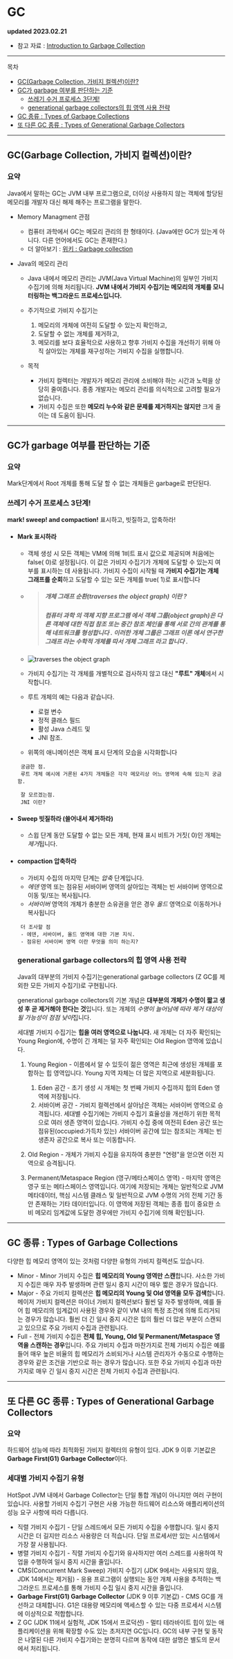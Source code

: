 # GC

**updated 2023.02.21**

- 참고 자료 : [Introduction to Garbage Collection](https://dev.java/learn/jvm/tool/garbage-collection/intro/)

<hr/>

목차

- [GC(Garbage Collection, 가비지 컬렉션)이란?](#gc-garbage-collection-------------)
- [GC가 garbage 여부를 판단하는 기준](#gc--garbage------------)
  - [쓰레기 수거 프로세스 3단계!](#------------3---)
  - [generational garbage collectors의 힙 영역 사용 전략](#generational-garbage-collectors------------)
- [GC 종류 : Types of Garbage Collections](#gc------types-of-garbage-collections)
- [또 다른 GC 종류 : Types of Generational Garbage Collectors](#-----gc------types-of-generational-garbage-collectors)
<hr/>

## GC(Garbage Collection, 가비지 컬렉션)이란?

### 요약

Java에서 말하는 GC는 JVM 내부 프로그램으로, 더이상 사용하지 않는 객체에 할당된 메모리를 개발자 대신 해제 해주는 프로그램을 말한다.

- Memory Managment 관점

  - 컴퓨터 과학에서 GC는 메모리 관리의 한 형태이다. (Java에만 GC가 있는게 아니다. 다른 언어에서도 GC는 존재한다.)
  - 더 알아보기 : [위키 : Garbage collection ](<https://en.wikipedia.org/wiki/Garbage_collection_(computer_science)>)

- Java의 메모리 관리

  - Java 내에서 메모리 관리는 JVM(Java Virtual Machine)의 일부인 가비지 수집기에 의해 처리됩니다. **JVM 내에서 가비지 수집기는 메모리의 개체를 모니터링하는 백그라운드 프로세스입니다.**
  - 주기적으로 가비지 수집기는

    1. 메모리의 개체에 여전히 도달할 수 있는지 확인하고,
    2. 도달할 수 없는 개체를 제거하고,
    3. 메모리를 보다 효율적으로 사용하고 향후 가비지 수집을 개선하기 위해 아직 살아있는 개체를 재구성하는 가비지 수집을 실행합니다.

  - 목적
    - 가비지 컬렉터는 개발자가 메모리 관리에 소비해야 하는 시간과 노력을 상당히 줄여줍니다. 종종 개발자는 메모리 관리를 의식적으로 고려할 필요가 없습니다.
    - 가비지 수집은 또한 **메모리 누수와 같은 문제를 제거하지는 않지만** 크게 줄이는 데 도움이 됩니다.

<hr>

## GC가 garbage 여부를 판단하는 기준

### 요약

Mark단계에서 Root 개체를 통해 도달 할 수 없는 개체들은 garbage로 판단된다.

### 쓰레기 수거 프로세스 3단계!

**mark! sweep! and compaction!** 표시하고, 빗질하고, 압축하라!

- #### Mark 표시하라

  - 객체 생성 시 모든 객체는 VM에 의해 1비트 표시 값으로 제공되며 처음에는 false( 0)로 설정됩니다. 이 값은 가비지 수집기가 개체에 도달할 수 있는지 여부를 표시하는 데 사용됩니다. 가비지 수집이 시작될 때 **가비지 수집기는 개체 그래프를 순회**하고 도달할 수 있는 모든 개체를 true( 1)로 표시합니다
  - > ##### **개체 그래프** 순환(traverses the object graph) 이란 ?
    >
    > ##### 컴퓨터 과학 의 객체 지향 프로그램 에서 객체 그룹(object graph)은 다른 객체에 대한 직접 참조 또는 중간 참조 체인을 통해 서로 간의 관계를 통해 네트워크를 형성합니다 . 이러한 개체 그룹은 그래프 이론 에서 연구한 그래프 라는 수학적 개체를 따서 개체 그래프 라고 합니다 .
  - <img src="https://dev.java/assets/images/mark-phase-i.gif" alt="traverses the object graph" />

  - 가비지 수집기는 각 개체를 개별적으로 검사하지 않고 대신 **"루트" 개체**에서 시작합니다.
  - 루트 개체의 예는 다음과 같습니다.
    - 로컬 변수
    - 정적 클래스 필드
    - 활성 Java 스레드 및
    - JNI 참조.
  - 위쪽의 애니메이션은 객체 표시 단계의 모습을 시각화합니다

  ```
   궁금한 점.
   루트 개체 예시에 거론된 4가지 개체들은 각각 메모리상 어느 영역에 속해 있는지 궁금함.

   잘 모르겠는점.
   JNI 이란?

  ```

- #### Sweep 빗질하라 (쓸어내서 제거하라)

  - 스윕 단계 동안 도달할 수 없는 모든 개체, 현재 표시 비트가 거짓( 0)인 개체는 *제거*됩니다.

- #### compaction 압축하라

  - 가비지 수집의 마지막 단계는 _압축_ 단계입니다.
  - _에덴_ 영역 또는 점유된 서바이버 영역의 살아있는 객체는 빈 서바이버 영역으로 이동 및/또는 복사됩니다.
  - _서바이버_ 영역의 개체가 충분한 소유권을 얻은 경우 _올드_ 영역으로 이동하거나 복사됩니다

  ```
   더 조사할 점
   - 에덴, 서바이버, 올드 영역에 대한 기본 지식.
   - 점유된 서바이버 영역 이란 무엇을 의미 하는지?
  ```

  ### generational garbage collectors의 힙 영역 사용 전략

  Java의 대부분의 가비지 수집기는generational garbage collectors (Z GC를 제외한 모든 가비지 수집기)로 구현됩니다.

  generational garbage collectors의 기본 개념은 **대부분의 개체가 수명이 짧고 생성 후 곧 제거해야 한다는 것**입니다. 또는 개체의 *수명이 늘어남에 따라 제거 대상이 될 가능성이 점점 낮아*집니다.

  세대별 가비지 수집기는 **힙을 여러 영역으로 나눕니다.** 새 개체는 더 자주 확인되는 Young Region에, 수명이 긴 개체는 덜 자주 확인되는 Old Region 영역에 있습니다.

  1. Young Region - 이름에서 알 수 있듯이 젊은 영역은 최근에 생성된 개체를 포함하는 힙 영역입니다. Young 지역 자체는 더 많은 지역으로 세분화됩니다.
     1. Eden 공간 - 초기 생성 시 개체는 첫 번째 가비지 수집까지 힙의 Eden 영역에 저장됩니다.
     2. 서바이버 공간 - 가비지 컬렉션에서 살아남은 객체는 서바이버 영역으로 승격됩니다. 세대별 수집기에는 가비지 수집기 효율성을 개선하기 위한 목적으로 여러 생존 영역이 있습니다. 가비지 수집 중에 여전히 Eden 공간 또는 점유된(occupied:가득차 있는) 서바이버 공간에 있는 참조되는 개체는 빈 생존자 공간으로 복사 또는 이동합니다.
  2. Old Region - 개체가 가비지 수집을 유지하여 충분한 "연령"을 얻으면 이전 지역으로 승격됩니다.

  3. Permanent/Metaspace Region (영구/메타스페이스 영역) - 마지막 영역은 영구 또는 메타스페이스 영역입니다. 여기에 저장되는 개체는 일반적으로 JVM 메타데이터, 핵심 시스템 클래스 및 일반적으로 JVM 수명의 거의 전체 기간 동안 존재하는 기타 데이터입니다. 이 영역에 저장된 객체는 종종 힙이 중요한 소비 메모리 임계값에 도달한 경우에만 가비지 수집기에 의해 확인됩니다.

<hr/>

## GC 종류 : Types of Garbage Collections

다양한 힙 메모리 영역이 있는 것처럼 다양한 유형의 가비지 컬렉션도 있습니다.

- Minor - Minor 가비지 수집은 **힙 메모리의 Young 영역만 스캔**합니다. 사소한 가비지 수집은 매우 자주 발생하며 관련 일시 중지 시간이 매우 짧은 경우가 많습니다.
- Major - 주요 가비지 컬렉션은 **힙 메모리의 Young 및 Old 영역을 모두 검색**합니다. 메이저 가비지 컬렉션은 마이너 가비지 컬렉션보다 훨씬 덜 자주 발생하며, 예를 들어 힙 메모리의 임계값이 사용된 경우와 같이 VM 내의 특정 조건에 의해 트리거되는 경우가 많습니다. 훨씬 더 긴 일시 중지 시간은 힙의 훨씬 더 많은 부분이 스캔되고 있으므로 주요 가비지 수집과 관련됩니다.
- Full - 전체 가비지 수집은 **전체 힙, Young, Old 및 Permanent/Metaspace 영역을 스캔하는 경우**입니다. 주요 가비지 수집과 마찬가지로 전체 가비지 수집은 예를 들어 매우 높은 비율의 힙 메모리가 소비되거나 시스템 관리자가 수동으로 수행하는 경우와 같은 조건을 기반으로 하는 경우가 많습니다. 또한 주요 가비지 수집과 마찬가지로 매우 긴 일시 중지 시간은 전체 가비지 수집과 관련됩니다.

<hr/>

## 또 다른 GC 종류 : Types of Generational Garbage Collectors

### 요약

하드웨어 성능에 따라 최적화된 가비지 컬렉터의 유형이 있다.
JDK 9 이후 기본값은 **Garbage First(G1) Garbage Collector**이다.

### 세대별 가비지 수집기 유형

HotSpot JVM 내에서 Garbage Collector는 단일 통합 개념이 아니지만 여러 구현이 있습니다. 사용할 가비지 수집기 구현은 사용 가능한 하드웨어 리소스와 애플리케이션의 성능 요구 사항에 따라 다릅니다.

- 직렬 가비지 수집기 - 단일 스레드에서 모든 가비지 수집을 수행합니다. 일시 중지 시간은 더 길지만 리소스 사용량은 더 적습니다. 단일 프로세서만 있는 시스템에서 가장 잘 사용됩니다.
- 병렬 가비지 수집기 - 직렬 가비지 수집기와 유사하지만 여러 스레드를 사용하여 작업을 수행하여 일시 중지 시간을 줄입니다.
- CMS(Concurrent Mark Sweep) 가비지 수집기 (JDK 9에서는 사용되지 않음, JDK 14에서는 제거됨) - 응용 프로그램이 실행되는 동안 개체 사용을 추적하는 백그라운드 프로세스를 통해 가비지 수집 일시 중지 시간을 줄입니다.
- **Garbage First(G1) Garbage Collector** (JDK 9 이후 기본값) - CMS GC를 개선하고 대체합니다. G1은 대용량 메모리에 액세스할 수 있는 다중 프로세서 시스템에 이상적으로 적합합니다.
- Z GC (JDK 11에서 실험적, JDK 15에서 프로덕션) - 멀티 테라바이트 힙이 있는 애플리케이션을 위해 확장할 수도 있는 초저지연 GC입니다. GC의 내부 구현 및 동작은 나열된 다른 가비지 수집기와는 분명히 다르며 동작에 대한 설명은 별도의 문서에서 처리됩니다.
